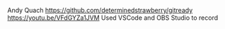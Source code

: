 Andy Quach
https://github.com/determinedstrawberry/gitready
https://youtu.be/VFdGYZa1JVM
Used VSCode and OBS Studio to record
